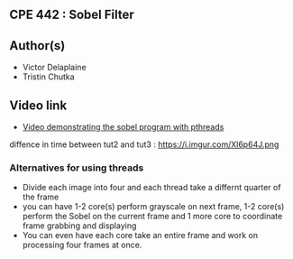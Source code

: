 
## CPE 442 : Sobel Filter

## Author(s)
* Victor Delaplaine
* Tristin Chutka

## Video link
* [Video demonstrating the sobel program with pthreads](https://youtu.be/g0mPtUYl0p4)


diffence in time between tut2 and tut3 : https://i.imgur.com/Xl6p64J.png
### Alternatives for using threads
* Divide each image into four and each thread take a differnt quarter of the frame
* you can have 1-2 core(s) perform grayscale on next frame, 1-2 core(s) perform the Sobel on the current frame and 1 more core to coordinate frame grabbing and displaying
* You can even have each core take an entire frame and work on processing four frames at once.
